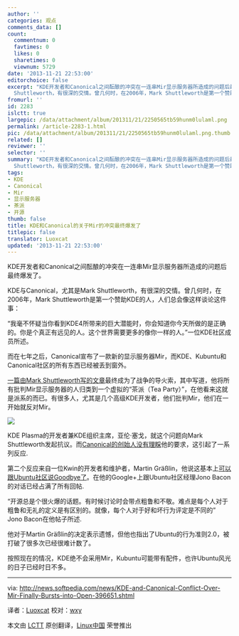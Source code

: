 ```yaml
---
author: ''
categories: 观点
comments_data: []
count:
  commentnum: 0
  favtimes: 0
  likes: 0
  sharetimes: 0
  viewnum: 5729
date: '2013-11-21 22:53:00'
editorchoice: false
excerpt: "KDE开发者和Canonical之间酝酿的冲突在一连串Mir显示服务器所造成的问题后最终爆发了。\r\nKDE与Canonical，尤其是Mark
  Shuttleworth，有很深的交情。曾几何时，在2006年，Mark Shuttleworth是第一个赞助KDE的人，人们  ..."
fromurl: ''
id: 2283
islctt: true
largepic: /data/attachment/album/201311/21/2250565tb59hunm0lulaml.png
permalink: /article-2283-1.html
pic: /data/attachment/album/201311/21/2250565tb59hunm0lulaml.png.thumb.jpg
related: []
reviewer: ''
selector: ''
summary: "KDE开发者和Canonical之间酝酿的冲突在一连串Mir显示服务器所造成的问题后最终爆发了。\r\nKDE与Canonical，尤其是Mark
  Shuttleworth，有很深的交情。曾几何时，在2006年，Mark Shuttleworth是第一个赞助KDE的人，人们  ..."
tags:
- KDE
- Canonical
- Mir
- 显示服务器
- 茶派
- 开源
thumb: false
title: KDE和Canonical的关于Mir的冲突最终爆发了
titlepic: false
translator: Luoxcat
updated: '2013-11-21 22:53:00'
---
```


KDE开发者和Canonical之间酝酿的冲突在一连串Mir显示服务器所造成的问题后最终爆发了。


KDE与Canonical，尤其是Mark Shuttleworth，有很深的交情。曾几何时，在2006年，Mark Shuttleworth是第一个赞助KDE的人，人们总会像这样谈论这件事：


“我毫不怀疑当你看到KDE4所带来的巨大潜能时，你会知道你今天所做的是正确的。你是个真正有远见的人。这个世界需要更多的像你一样的人。”一位KDE社区成员所述。


而在七年之后，Canonical宣布了一款新的显示服务器Mir，而KDE、Kubuntu和Canonical社区的所有东西已经被丢到窗外。


[一篇由Mark Shuttleworth写的文章](http://news.softpedia.com/news/Mark-Shuttleworth-Says-That-Mir-Opponents-Have-Formed-the-Open-Source-Tea-Party-392793.shtml)最终成为了战争的导火索，其中写道，他将所有批判Mir显示服务器的人归类到一个虚拟的“茶派（Tea Party）”，在他看来这就是派系的而已。有很多人，尤其是几个高级KDE开发者，他们批判Mir，他们在一开始就反对Mir。


![](/data/attachment/album/201311/21/2250565tb59hunm0lulaml.png)


KDE Plasma的开发者兼KDE组织主席，亚伦·塞戈，就这个问题向Mark Shuttleworth发起抗议。而[Canonical的创始人没有理睬](http://news.softpedia.com/news/KDE-Developer-and-President-of-KDE-e-v-Upset-Because-Mark-Shuttleworth-Is-Ignoring-Him-396623.shtml)他的要求，这引起了一系列反应.


第二个反应来自一位Kwin的开发者和维护者，Martin Gräßlin，他说这基本上[可以跟Ubuntu社区说Goodbye了](http://news.softpedia.com/news/Major-KDE-Developer-Says-Goodbye-to-Ubuntu-396429.shtml)。在他的Google+上跟Ubuntu社区经理Jono Bacon的对话已经占满了所有回帖.


“开源总是个很火爆的话题。有时候讨论时会带点粗鲁和不敬。难点是每个人对于粗鲁和无礼的定义是有区别的。就像，每个人对于好和坏行为评定是不同的” Jono Bacon在他帖子所述.


他对于Martin Gräßlin的决定表示遗憾，但他也指出了Ubuntu的行为准则2.0，被打破了很多次已经很难计数了。


按照现在的情况，KDE绝不会采用Mir，Kubuntu可能带有配件，也许Ubuntu风光的日子已经时日不多。




---


via: <http://news.softpedia.com/news/KDE-and-Canonical-Conflict-Over-Mir-Finally-Bursts-into-Open-396651.shtml>


译者：[Luoxcat](https://github.com/Luoxcat) 校对：[wxy](https://github.com/wxy)


本文由 [LCTT](https://github.com/LCTT/TranslateProject) 原创翻译，[Linux中国](http://linux.cn/) 荣誉推出